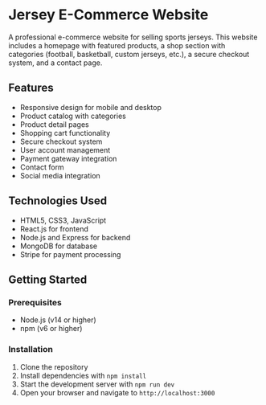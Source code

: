 # Jersey E-Commerce Website

A professional e-commerce website for selling sports jerseys. This website includes a homepage with featured products, a shop section with categories (football, basketball, custom jerseys, etc.), a secure checkout system, and a contact page.

## Features

- Responsive design for mobile and desktop
- Product catalog with categories
- Product detail pages
- Shopping cart functionality
- Secure checkout system
- User account management
- Payment gateway integration
- Contact form
- Social media integration

## Technologies Used

- HTML5, CSS3, JavaScript
- React.js for frontend
- Node.js and Express for backend
- MongoDB for database
- Stripe for payment processing

## Getting Started

### Prerequisites

- Node.js (v14 or higher)
- npm (v6 or higher)

### Installation

1. Clone the repository
2. Install dependencies with `npm install`
3. Start the development server with `npm run dev`
4. Open your browser and navigate to `http://localhost:3000`